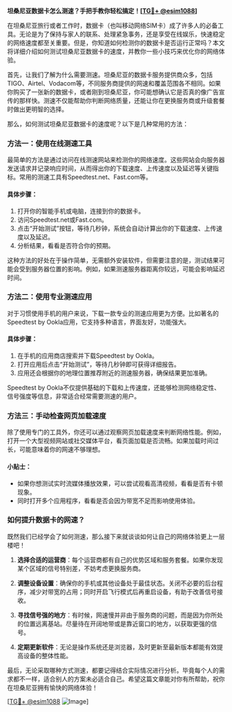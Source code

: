 **坦桑尼亚数据卡怎么测速？手把手教你轻松搞定！[[TG💪+ @esim1088](https://t.me/s/esim1088)]**

在坦桑尼亚旅行或者工作时，数据卡（也叫移动网络SIM卡）成了许多人的必备工具。无论是为了保持与家人的联系、处理紧急事务，还是享受在线娱乐，快速稳定的网络速度都至关重要。但是，你知道如何检测你的数据卡是否运行正常吗？本文将详细介绍如何测试坦桑尼亚数据卡的速度，并教你一些小技巧来优化你的网络体验。

首先，让我们了解为什么需要测速。坦桑尼亚的数据卡服务提供商众多，包括TIGO、Airtel、Vodacom等，不同服务商提供的网速和覆盖范围各不相同。如果你购买了一张新的数据卡，或者刚到坦桑尼亚，你可能想确认它是否真的像广告宣传的那样快。测速不仅能帮助你判断网络质量，还能让你在更换服务商或升级套餐时做出更明智的选择。

那么，如何测试坦桑尼亚数据卡的速度呢？以下是几种常用的方法：

### 方法一：使用在线测速工具

最简单的方法是通过访问在线测速网站来检测你的网络速度。这些网站会向服务器发送请求并记录响应时间，从而得出你的下载速度、上传速度以及延迟等关键指标。常用的测速工具有Speedtest.net、Fast.com等。

#### 具体步骤：
1. 打开你的智能手机或电脑，连接到你的数据卡。
2. 访问Speedtest.net或Fast.com。
3. 点击“开始测试”按钮，等待几秒钟，系统会自动计算出你的下载速度、上传速度以及延迟。
4. 分析结果，看看是否符合你的预期。

这种方法的好处在于操作简单，无需额外安装软件，但需要注意的是，测试结果可能会受到服务器位置的影响。例如，如果测速服务器距离你较远，可能会影响延迟时间。

### 方法二：使用专业测速应用

对于习惯使用手机的用户来说，下载一款专业的测速应用更为方便。比如著名的Speedtest by Ookla应用，它支持多种语言，界面友好，功能强大。

#### 具体步骤：
1. 在手机的应用商店搜索并下载Speedtest by Ookla。
2. 打开应用后点击“开始测试”，等待几秒钟即可获得详细报告。
3. 应用还会根据你的地理位置推荐附近的测速服务器，确保结果更加准确。

Speedtest by Ookla不仅提供基础的下载和上传速度，还能够检测网络稳定性、信号强度等信息，非常适合经常需要测速的用户。

### 方法三：手动检查网页加载速度

除了使用专门的工具外，你还可以通过观察网页加载速度来判断网络性能。例如，打开一个大型视频网站或社交媒体平台，看页面加载是否流畅。如果加载时间过长，可能意味着你的网速不够理想。

#### 小贴士：
- 如果你想测试实时流媒体播放效果，可以尝试观看高清视频，看看是否有卡顿现象。
- 同时打开多个应用程序，看看是否会因为带宽不足而影响使用体验。

### 如何提升数据卡的网速？

既然我们已经学会了如何测速，那么接下来就谈谈如何让自己的网络体验更上一层楼吧！

1. **选择合适的运营商**：每个运营商都有自己的优势区域和服务套餐。如果你发现某个区域的信号特别差，不妨考虑更换服务商。
   
2. **调整设备设置**：确保你的手机或其他设备处于最佳状态。关闭不必要的后台程序，减少对带宽的占用；同时开启飞行模式后再重启设备，有助于改善信号接收。

3. **寻找信号强的地方**：有时候，网速慢并非由于服务商的问题，而是因为你所处的位置远离基站。尽量待在开阔地带或是靠近窗口的地方，以获取更强的信号。

4. **定期更新软件**：无论是操作系统还是浏览器，及时更新至最新版本都能有效提高设备的整体性能。

最后，无论采取哪种方式测速，都要记得结合实际情况进行分析。毕竟每个人的需求都不一样，适合别人的方案未必适合自己。希望这篇文章能对你有所帮助，祝你在坦桑尼亚拥有愉快的网络体验！

[[TG💪+ @esim1088](https://t.me/s/esim1088) ![Image](https://i.postimg.cc/4NQfJmqS/Snipaste-2025-05-13-00-14-12.png)]